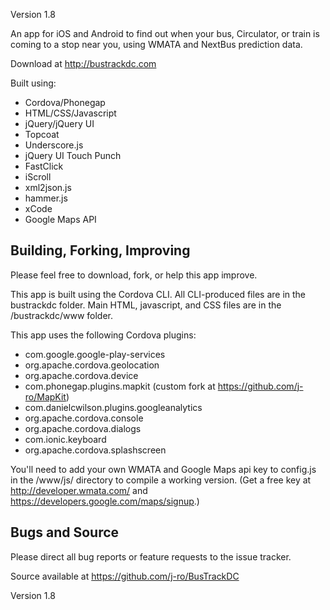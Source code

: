 Version 1.8

An app for iOS and Android to find out when your bus, Circulator, or train is coming to a stop near you, using WMATA and NextBus prediction data. 

Download at http://bustrackdc.com

Built using:

* Cordova/Phonegap
* HTML/CSS/Javascript
* jQuery/jQuery UI
* Topcoat
* Underscore.js
* jQuery UI Touch Punch
* FastClick
* iScroll
* xml2json.js
* hammer.js
* xCode
* Google Maps API

## Building, Forking, Improving

Please feel free to download, fork, or help this app improve.

This app is built using the Cordova CLI. All CLI-produced files are in the bustrackdc folder. Main HTML, javascript, and CSS files are in the /bustrackdc/www folder.

This app uses the following Cordova plugins:

* com.google.google-play-services
* org.apache.cordova.geolocation
* org.apache.cordova.device
* com.phonegap.plugins.mapkit (custom fork at https://github.com/j-ro/MapKit)
* com.danielcwilson.plugins.googleanalytics
* org.apache.cordova.console
* org.apache.cordova.dialogs
* com.ionic.keyboard
* org.apache.cordova.splashscreen

You'll need to add your own WMATA and Google Maps api key to config.js in the /www/js/ directory to compile a working version. (Get a free key at http://developer.wmata.com/ and https://developers.google.com/maps/signup.)

## Bugs and Source

Please direct all bug reports or feature requests to the issue tracker.

Source available at https://github.com/j-ro/BusTrackDC

Version 1.8
